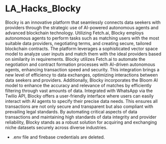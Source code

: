 # LA_Hacks_Blocky
Blocky is an innovative platform that seamlessly connects data seekers with providers through the strategic use of AI-powered autonomous agents and advanced blockchain technology. Utilizing Fetch.ai, Blocky employs autonomous agents to perform tasks such as matching users with the most suitable data providers, negotiating terms, and creating secure, tailored blockchain contracts. The platform leverages a sophisticated vector space model to analyze user inputs and match them with the ideal providers based on similarity in requirements. Blocky utilizes Fetch.ai to automate the negotiation and contract formation processes with AI-driven autonomous agents, enhancing transaction speed and security. This integration brings a new level of efficiency to data exchanges, optimizing interactions between data seekers and providers. Additionally, Blocky incorporates the Bloom AI model to enhance the accuracy and relevance of matches by efficiently filtering through vast amounts of data. Integrated with WhatsApp via the Twilio API, Blocky offers a user-friendly interface where users can easily interact with AI agents to specify their precise data needs. This ensures all transactions are not only secure and transparent but also compliant with prevailing legal standards. By automating critical aspects of data transactions and maintaining high standards of data integrity and provider reliability, Blocky stands as a robust solution for acquiring and exchanging niche datasets securely across diverse industries.

- .env file and firebase credentials are deleted.
